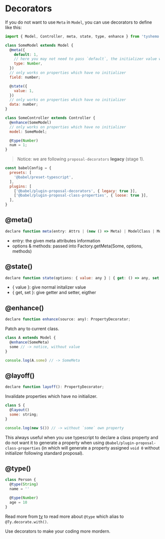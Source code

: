 # Decorators

If you do not want to use `Meta` in `Model`, you can use decorators to define like this:

```js
import { Model, Controller, meta, state, type, enhance } from 'tyshemo'

class SomeModel extends Model {
  @meta({
    default: 1,
    // here you may not need to pass `default`, the initializer value will be used as default value
    type: Number,
  })
  // only works on properties which have no initializer
  field: number;

  @state({
    value: 1,
  })
  // only works on properties which have no initializer
  data: number;
}

class SomeController extends Controller {
  @enhance(SomeModel)
  // only works on properties which have no initializer
  model: SomeModel;

  @type(Number)
  num = 1;
}
```

> Notice: we are following `proposal-decorators` **legacy** (stage 1).

```js
const babelConfig = {
  presets: [
    '@babel/preset-typescript',
  ],
  plugins: [
    ['@babel/plugin-proposal-decorators', { legacy: true }],
    ['@babel/plugin-proposal-class-properties', { loose: true }],
  ],
}
```

## @meta()

```js
declare function meta(entry: Attrs | (new () => Meta) | ModelClass | ModelClass[], options?: Attrs, methods?: Factory): PropertyDecorator;
```

- entry: the given meta attributes information
- options & methods: passed into Factory.getMeta(Some, options, methods)

## @state()

```js
declare function state(options: { value: any } | { get: () => any, set: (v: any) => void }): PropertyDecorator;
```

- { value }: give normal initalizer value
- { get, set }: give getter and setter, eigther

## @enhance()

```js
declare function enhance(source: any): PropertyDecorator;
```

Patch any to current class.

```js
class A extends Model {
  @enhance(SomeMeta)
  some // -> notice, without value
}

console.log(A.some) // -> SomeMeta
```

## @layoff()

```js
declare function layoff(): PropertyDecorator;
```

Invalidate properties which have no initializer.

```js
class S {
  @layout()
  some: string;
}

console.log(new S()) // -> without `some` own property
```

This always useful when you use typescript to declare a class property and do not want it to generate a property when using `@babel/plugin-proposal-class-properties` (in which will generate a property assigned `void 0` without initializer following standard proposal).

## @type()

```js
class Person {
  @type(String)
  name = ''

  @type(Number)
  age = 10
}
```

Read more from [ty](./ty.md) to read more about `@type` which alias to `@Ty.decorate.with()`.

Use decorators to make your coding more mordern.
